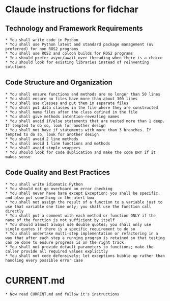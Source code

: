 # Claude instructions for fidchar

## Technology and Framework Requirements
    * You shall write code in Python
    * You shall use Python latest and standard package management (uv preferred) for non ROS2 programs
    * You shall use ROS2 and colcon builds for ROS2 programs
    * You should prefer async/await over threading when there is a choice
    * You should look for existing libraries instead of reinventing solutions

## Code Structure and Organization
    * You shall ensure functions and methods are no longer than 50 lines
    * You shall ensure no files have more than about 300 lines
    * You shall use classes and put them in separate files
    * You shall put data classes in the file where they are constructed
    * You shall name files after the class defined in the file
    * You shall give methods intention-revealing names
    * You shall avoid if/else statements that are nested more than 1 deep. If tempted to do so, look for another design
    * You shall not have if statements with more than 3 branches. If tempted to do so, look for another design
    * You shall avoid 2 line methods
    * You shall avoid 1 line functions and methods
    * You shall avoid simple wrappers
    * You should look for code duplication and make the code DRY if it makes sense

## Code Quality and Best Practices
    * You shall write idiomatic Python
    * You should not go overboard on error checking
    * You shall never have bare except Exception: you shall be specific, and also put something in the alert box
    * You shall not assign the result of a function to a variable just to use that variable one time only; you shall use the function call directly
    * You shall put a comment with each method or function ONLY if the name of the function is not sufficient by itself
    * You should almost always use double quotes; you shall only use single quotes if there is a specific requirement to do so
    * You shall undertake multi-step implementation or refactoring in a way that after each step a running program is retained so that testing can be done to ensure progress is on the right track
    * You shall not provide default parameters to functions; make the caller provide all required values explicitly
    * You shall not code defensively; let exceptions bubble up rather than handling every possible error case
    
    
# CURRENT.md
    * Now read CURRENT.md and follow it's instructions
